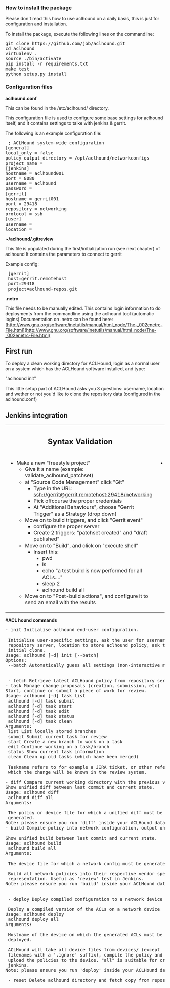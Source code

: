 ### How to install the package

Please don't read this how to use aclhound on a daily basis, this is just for configuration and installation.

To install the package, execute the following lines on the commandline:
<pre>git clone https://github.com/job/aclhound.git
cd aclhound
virtualenv .
source ./bin/activate
pip install -r requirements.txt
make test
python setup.py install</pre>

### **Configuration files**

**aclhound.conf**

 This can be found in the /etc/aclhound/ directory.

 This configuration file is used to configure some base settings for aclhound itself, and
 it contains settings to talke with jenkins &amp; gerrit.

 The following is an example configuration file:
<pre> ; ACLHound system-wide configuration
[general]
local_only = false
policy_output_directory = /opt/aclhound/networkconfigs
project_name =
[jenkins]
hostname = aclhound001
port = 8080
username = aclhound
password =
[gerrit]
hostname = gerrit001
port = 29418
repository = networking
protocol = ssh
[user]
username =
location =</pre>


**~/aclhound/.gitreview**

 This file is populated during the first/initialization run (see next chapter) of aclhound
 It contains the parameters to connect to gerrit

 Example config:
<pre> [gerrit]
 host=gerrit.remotehost
 port=29418
 project=aclhound-repos.git</pre>


**.netrc**

 This file needs to be manually edited. This contains login information to do deployments
 from the commandline using the aclhound tool (automatic logins)
 Documentation on .netrc can be found here:
 [http://www.gnu.org/software/inetutils/manual/html_node/The-_002enetrc-File.html](http://www.gnu.org/software/inetutils/manual/html_node/The-_002enetrc-File.html)


## **First run**

To deploy a clean working directory for ACLHound, login as a normal user on a system which
has the ACLHound software installed, and type:

 &quot;aclhound init&quot;

This little setup part of ACLHound asks you 3 questions: username, location and wether or
not you'd like to clone the repository data (configured in the aclhound.conf)

## **Jenkins integration**
<table><tbody><tr><th><h2>Syntax Validation</h2></th><th><h2>Configuration deployment</h2></th></tr><tr><td valign='top'><ul><li>Make a new &quot;freestyle project&quot;<ul><li><span>Give it a name (example: validate_aclhound_patchset)</span></li><li><span>at &quot;Source Code Management&quot; click &quot;Git&quot;</span><br /><ul><li><span>Type in the URL: </span><a href="ssh://gerrit@gerrit.remotehost:29418/networking" >ssh://gerrit@gerrit.remotehost:29418/networking</a></li><li><span>Pick offcourse the proper credentials </span></li><li><span>At &quot;Additional Behaviours&quot;, choose &quot;Gerrit Trigger&quot; as a Strategy (drop down)</span><span><br /></span></li></ul></li><li><span>Move on to build triggers, and click &quot;Gerrit event&quot;</span><br /><ul><li><span >configure the proper server</span></li><li><span>Create 2 triggers: &quot;patchset created&quot; and &quot;draft published&quot;</span></li></ul></li><li><span>Move on to &quot;Build&quot;, and click on &quot;execute shell&quot;</span><br /><ul><li><span >Insert this:</span><br /><ul><li>pwd</li><li><span>ls</span></li><li><span>echo &quot;a test build is now performed for all ACLs....&quot;</span></li><li><span>sleep 2</span></li><li><span >aclhound build all </span></li></ul></li></ul></li><li><span>Move on to &quot;Post-build actions&quot;, and configure it to send an email with the results</span></li></ul></li></ul></td><td valign='top' ><ul><li>Make a new &quot;freestyle project&quot;<ul><li><span>Give it a name (example: push_configs_to_network)</span></li><li><span>at &quot;Source Code Management&quot; click &quot;Git&quot;</span><br /><ul><li><span>Type in the URL: </span><a href="ssh://gerrit@gerrit.remotehost:29418/networking">ssh://gerrit@gerrit.remotehost:29418/networking</a></li><li><span>Pick offcourse the proper credentials</span></li></ul></li><li><span>Move on to build triggers, and click &quot;Poll SCM&quot;</span><ul><li><span>insert the following schedule to have it run every morning at 10:10 on workdays: &quot;10 10 * * 1-5&quot;</span></li></ul></li><li><span>Move on to &quot;Build&quot;, and click on &quot;execute shell&quot;</span><br /><ul><li><span>Insert this:</span><br /><ul><li><span>echo &quot;push config to network&quot;</span></li><li><span>sleep 2</span></li><li><span>aclhound deploy all</span></li></ul></li></ul></li><li><span>Move on to &quot;post build&quot;, and configure it to send an email with the results</span></li></ul></li></ul><p> </p></td></tr></tbody></table>



#**ACL hound commands**
<pre>
- init Initialise aclhound end-user configuration.
 
 Initialise user-specific settings, ask the user for username on 
 repository server, location to store aclhound policy, ask to make
 initial clone.
Usage: aclhound [-d] init [--batch]
Options:
 --batch Automatically guess all settings (non-interactive mode).
 
 
 - fetch Retrieve latest ACLHound policy from repository server.
- task Manage change proposals (creation, submission, etc)
Start, continue or submit a piece of work for review.
Usage: aclhound [-d] task list
 aclhound [-d] task submit
 aclhound [-d] task start <taskname>
 aclhound [-d] task edit <taskname>
 aclhound [-d] task status
 aclhound [-d] task clean
Arguments:
 list List locally stored branches
 submit Submit current task for review
 start Create a new branch to work on a task
 edit Continue working on a task/branch
 status Show current task information
 clean Clean up old tasks (which have been merged)
<taskname>
 Taskname refers to for example a JIRA ticket, or other reference by
 which the change will be known in the review system.
 
- diff Compare current working directory with the previous version.
Show unified diff between last commit and current state.
Usage: aclhound diff <filename>
 aclhound diff all
Arguments:
 <filename>
 The policy or device file for which a unified diff must be
 generated.
Note: please ensure you run 'diff' inside your ACLHound data directory
- build Compile policy into network configuration, output on STDOUT
 
Show unified build between last commit and current state.
Usage: aclhound build <devicename>
 aclhound build all
Arguments:
 <devicename>
 The device file for which a network config must be generated.
<all>
 Build all network policies into their respective vendor specific
 representation. Useful as 'review' test in Jenkins.
Note: please ensure you run 'build' inside your ACLHound data directory 
 
 
 - deploy Deploy compiled configuration to a network device
 
 Deploy a compiled version of the ACLs on a network device
Usage: aclhound deploy <devicename>
 aclhound deploy all
Arguments:
 <devicename>
 Hostname of the device on which the generated ACLs must be
 deployed.
<all>
 ACLHound will take all device files from devices/ (except
 filenames with a '.ignore' suffix), compile the policy and
 upload the policies to the device. "all" is suitable for cron or
 jenkins.
Note: please ensure you run 'deploy' inside your ACLHound data directory
 
 - reset Delete aclhound directory and fetch copy from repository.

</pre>


